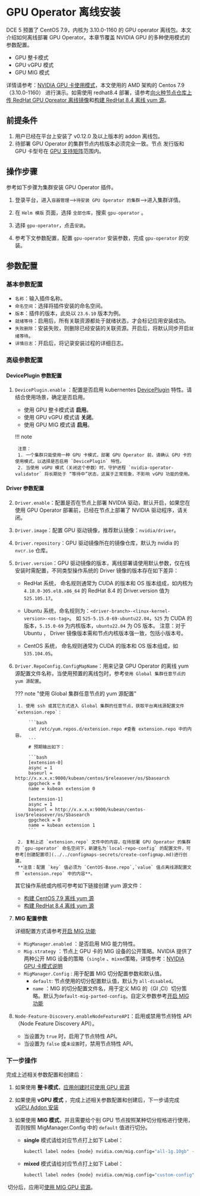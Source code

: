 # GPU Operator 离线安装

DCE 5 预置了 CentOS 7.9，内核为 3.10.0-1160 的 GPU operator 离线包。本文介绍如何离线部署 GPU Operator。本章节覆盖 NVIDIA GPU 的多种使用模式的参数配置。

- GPU 整卡模式
- GPU vGPU 模式
- GPU MIG 模式

详情请参考：[NVIDIA GPU 卡使用模式](overvie_nvidia_gpu.md)，本文使用的 AMD 架构的 Centos 7.9 （3.10.0-1160） 进行演示。如需使用 redhat8.4 部署，请参考[向火种节点仓库上传 RedHat GPU Opreator 离线镜像](./push_image_to_repo.md)和[构建 RedHat 8.4 离线 yum 源](./upgrade_yum_source_redhat8_4.md)。

## 前提条件

1. 用户已经在平台上安装了 v0.12.0 及以上版本的 addon 离线包。
2. 待部署 GPU Operator 的集群节点内核版本必须完全一致。节点 发行版和 GPU 卡型号在 [GPU 支持矩阵](../gpu_matrix.md)范围内。

## 操作步骤

参考如下步骤为集群安装 GPU Operator 插件。

1. 登录平台，进入`容器管理`-->`待安装 GPU Operator 的集群`-->进入集群详情。

2. 在 `Helm 模版` 页面，选择 `全部仓库`，搜索 `gpu-operator` 。

3. 选择 `gpu-operator`，点击`安装`。

4. 参考下文参数配置，配置 `gpu-operator` 安装参数，完成 `gpu-operator` 的安装。

## 参数配置

### 基本参数配置

- `名称`：输入插件名称。
- `命名空间`：选择将插件安装的命名空间。
- `版本`：插件的版本，此处以 `23.6.10` 版本为例。
- `就绪等待`：启用后，所有关联资源都处于就绪状态，才会标记应用安装成功。
- `失败删除`：安装失败，则删除已经安装的关联资源。开启后，将默认同步开启`就绪等待`。
- `详情日志`：开启后，将记录安装过程的详细日志。

### 高级参数配置

#### DevicePlugin 参数配置

1. `DevicePlugin.enable` ：配置是否启用 kubernentes [DevicePlugin](https://kubernetes.io/docs/concepts/extend-kubernetes/compute-storage-net/device-plugins/) 特性。请结合使用场景，确定是否启用。

    - 使用 GPU 整卡模式请 **启用**。
    - 使用 GPU vGPU 模式请 **关闭**。
    - 使用 GPU MIG 模式请 **启用**。

    !!! note

        注意：
        1. 一个集群只能使用一种 GPU 卡模式，部署 GPU Operator 前，请确认 GPU 卡的使用模式，以选择是否启用 `DevicePlugin` 特性。
        2. 当使用 vGPU 模式（关闭这个参数）时，守护进程 `nvidia-operator-validator` 将长期处于 “等待中”状态，这属于正常现象，不影响 vGPU 功能的使用。

#### Driver 参数配置

2. `Driver.enable`：配置是否在节点上部署 NVIDIA 驱动，默认开启，如果您在使用 GPU Operator 部署前，已经在节点上部署了 NVIDIA 驱动程序，请关闭。

3. `Driver.image`：配置 GPU 驱动镜像，推荐默认镜像：`nvidia/driver`。

4. `Driver.repository`：GPU 驱动镜像所在的镜像仓库，默认为 nvidia 的 `nvcr.io` 仓库。

5. `Driver.version`：GPU 驱动镜像的版本，离线部署请使用默认参数，仅在线安装时需配置，不同类型操作系统的 Driver 镜像的版本存在如下差异：

    - RedHat 系统， 命名规则通常为 CUDA 的版本和 OS 版本组成，如内核为 `4.18.0-305.el8.x86_64` 的 RedHat 8.4 的 Driver.version 值为 `525.105.17`。
    - Ubuntu 系统，命名规则为：`<driver-branch>-<linux-kernel-version>-<os-tag>`。
    如 `525-5.15.0-69-ubuntu22.04`，`525` 为 CUDA 的版本，`5.15.0-69` 为内核版本，`ubuntu22.04` 为 OS 版本。
    注意：对于 Ubuntu ， Driver 镜像版本需和节点内核版本强一致，包括小版本号。

    - CentOS 系统， 命名规则通常为 CUDA 的版本和 OS 版本组成，如 `535.104.05`。

6. `Driver.RepoConfig.ConfigMapName`：用来记录 GPU Operator 的离线 yum 源配置文件名称，当使用预置的离线包时，参考`使用 Global 集群任意节点的 yum 源配置`。

    ??? note "使用 Global 集群任意节点的 yum 源配置"

        1. 使用 ssh 或其它方式进入 Global 集群的任意节点，获取平台离线源配置文件 `extension.repo`：

            ```bash
            cat /etc/yum.repos.d/extension.repo #查看 extension.repo 中的内容。
            ```
            # 预期输出如下：

            ```bash
            [extension-0]
            async = 1
            baseurl = http://x.x.x.x:9000/kubean/centos/$releasever/os/$basearch
            gpgcheck = 0
            name = kubean extension 0

            [extension-1]
            async = 1
            baseurl = http://x.x.x.x:9000/kubean/centos-iso/$releasever/os/$basearch
            gpgcheck = 0
            name = kubean extension 1
            ```

        2. 复制上述 `extension.repo` 文件中的内容，在待部署 GPU Operator 的集群的 `gpu-operator` 命名空间下，新建名为`local-repo-config` 的配置文件，可参考[创建配置项](../../configmaps-secrets/create-configmap.md)进行创建。
        **注意：配置 `key` 值必须为 `CentOS-Base.repo`,`value` 值点离线源配置文件 `extension.repo` 中的内容**。

    其它操作系统或内核可参考如下链接创建 yum 源文件：
    - [构建 CentOS 7.9 离线 yum 源](./Upgrade_yum_source_of_preset_offline_package.md)
    - [构建 RedHat 8.4 离线 yum 源](./upgrade_yum_source_redhat_8.4.md)


6. **MIG 配置参数**

    详细配置方式请参考[开启 MIG 功能](../create_mig.md)

    - `MigManager.enabled` ：是否启用 MIG 能力特性。
    - `Mig.strategy` ：节点上 GPU 卡的 MIG 设备的公开策略。NVIDIA 提供了两种公开 MIG 设备的策略（`single` 、`mixed`策略，详情参考：[NVIDIA GPU 卡模式说明](overvie_nvidia_gpu.md)
    - `MigManager.Config` : 用于配置 MIG 切分配置参数和默认值。
        - `default`: 节点使用的切分配置默认值，默认为 `all-disabled`。
        - `name` ：MIG 的切分配置文件名，用于定义 MIG 的（GI ,CI）切分策略。默认为`default-mig-parted-config`。自定义参数参考[开启 MIG 功能](../create_mig.md)

7. `Node-Feature-Discovery.enableNodeFeatureAPI`：启用或禁用节点特性 API（Node Feature Discovery API）。

     - 当设置为 `true` 时，启用了节点特性 API。
     - 当设置为 `false` 或`未设置`时，禁用节点特性 API。

### 下一步操作

完成上述相关参数配置和创建后：

1. 如果使用 **整卡模式**，[应用创建时可使用 GPU 资源](full_gpu_userguide.md)

2. 如果使用 **vGPU 模式** ，完成上述相关参数配置和创建后，下一步请完成 [vGPU Addon 安装](vgpu/vgpu_addon.md)

3. 如果使用 **MIG 模式**，并且需要给个别 GPU 节点按照某种切分规格进行使用，否则按照 MigManager.Config 中的 `default` 值进行切分。

    - **single** 模式请给对应节点打上如下 Label：

        ```sh
        kubectl label nodes {node} nvidia.com/mig.config="all-1g.10gb" --overwrite
        ```

    - **mixed** 模式请给对应节点打上如下 Label：

        ```sh
        kubectl label nodes {node} nvidia.com/mig.config="custom-config" --overwrite
        ```

​    切分后，应用可[使用 MIG GPU 资源](mig/mig_usage.md)。
